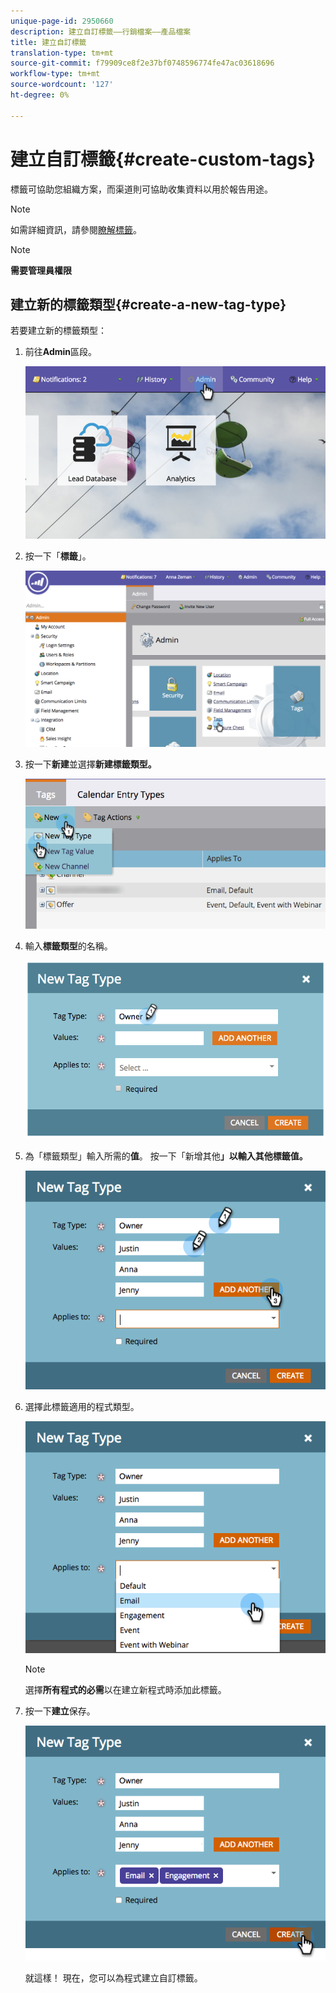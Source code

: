 ```yaml
---
unique-page-id: 2950660
description: 建立自訂標籤——行銷檔案——產品檔案
title: 建立自訂標籤
translation-type: tm+mt
source-git-commit: f79909ce8f2e37bf0748596774fe47ac03618696
workflow-type: tm+mt
source-wordcount: '127'
ht-degree: 0%

---
```



# 建立自訂標籤{#create-custom-tags}

標籤可協助您組織方案，而渠道則可協助收集資料以用於報告用途。

>[!NOTE]
>
>如需詳細資訊，請參閱[瞭解標籤](/help/marketo/product-docs/core-marketo-concepts/programs/working-with-programs/understanding-tags.md)。

>[!NOTE]
>
>**需要管理員權限**

## 建立新的標籤類型{#create-a-new-tag-type}

若要建立新的標籤類型：

1. 前往&#x200B;**Admin**&#x200B;區段。

   ![](assets/image2015-4-23-14-3a37-3a48.png)

1. 按一下「**標籤**」。

   ![](assets/image2015-4-23-14-3a41-3a18.png)

1. 按一下&#x200B;**新建**&#x200B;並選擇&#x200B;**新建標籤類型。**

   ![](assets/image2015-4-23-14-3a42-3a45.png)

1. 輸入&#x200B;**標籤類型**&#x200B;的名稱。

   ![](assets/image2015-4-23-14-3a48-3a58.png)

1. 為「標籤類型」輸入所需的&#x200B;**值**。 按一下「新增其他&#x200B;**」以輸入其他標籤值。**

   ![](assets/image2015-4-22-11-3a30-3a30.png)

1. 選擇此標籤適用的程式類型。

   ![](assets/image2015-4-22-11-3a39-3a7.png)

   >[!NOTE]
   >
   >選擇&#x200B;**所有程式的必需**&#x200B;以在建立新程式時添加此標籤。

1. 按一下&#x200B;**建立**&#x200B;保存。

   ![](assets/image2015-4-22-11-3a38-3a34.png)

   就這樣！ 現在，您可以為程式建立自訂標籤。
